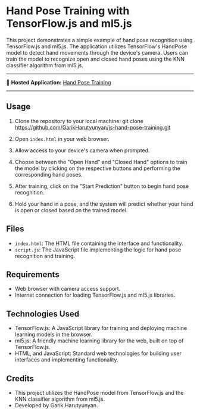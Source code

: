 # Hand Pose Training with TensorFlow.js and ml5.js

This project demonstrates a simple example of hand pose recognition using TensorFlow.js and ml5.js. The application utilizes TensorFlow's HandPose model to detect hand movements through the device's camera. Users can train the model to recognize open and closed hand poses using the KNN classifier algorithm from ml5.js.

---

🚀 **Hosted Application:** [Hand Pose Training](https://garikharutyunyan.github.io/js-hand-pose-training/)

---

## Usage

1. Clone the repository to your local machine:
git clone https://github.com/GarikHarutyunyan/js-hand-pose-training.git


2. Open `index.html` in your web browser.

3. Allow access to your device's camera when prompted.

4. Choose between the "Open Hand" and "Closed Hand" options to train the model by clicking on the respective buttons and performing the corresponding hand poses.

5. After training, click on the "Start Prediction" button to begin hand pose recognition.

6. Hold your hand in a pose, and the system will predict whether your hand is open or closed based on the trained model.

## Files

- `index.html`: The HTML file containing the interface and functionality.
- `script.js`: The JavaScript file implementing the logic for hand pose recognition and training.

## Requirements

- Web browser with camera access support.
- Internet connection for loading TensorFlow.js and ml5.js libraries.

## Technologies Used

- TensorFlow.js: A JavaScript library for training and deploying machine learning models in the browser.
- ml5.js: A friendly machine learning library for the web, built on top of TensorFlow.js.
- HTML, and JavaScript: Standard web technologies for building user interfaces and implementing functionality.

## Credits

- This project utilizes the HandPose model from TensorFlow.js and the KNN classifier algorithm from ml5.js.
- Developed by Garik Harutyunyan.
